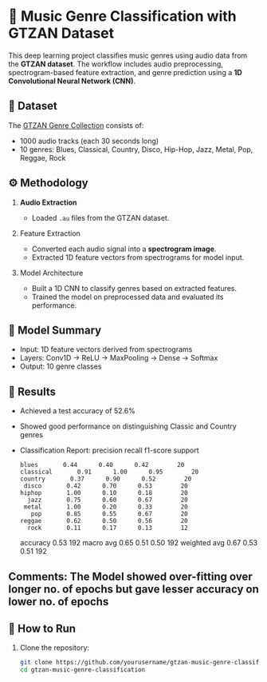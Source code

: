 # 🎵 Music Genre Classification with GTZAN Dataset

This deep learning project classifies music genres using audio data from the **GTZAN dataset**. The workflow includes audio preprocessing, spectrogram-based feature extraction, and genre prediction using a **1D Convolutional Neural Network (CNN)**.

## 🎼 Dataset

The [GTZAN Genre Collection](https://www.dropbox.com/scl/fi/logv7hsjc1t3daaysuhyh/genres.tar.gz?rlkey=vcu3jvliyletkjwxz8bv8jm7c&e=2&dl=0) consists of:
- 1000 audio tracks (each 30 seconds long)
- 10 genres: Blues, Classical, Country, Disco, Hip-Hop, Jazz, Metal, Pop, Reggae, Rock

## ⚙️ Methodology

1. **Audio Extraction**  
   - Loaded `.au` files from the GTZAN dataset.

2. Feature Extraction  
   - Converted each audio signal into a **spectrogram image**.
   - Extracted 1D feature vectors from spectrograms for model input.

3. Model Architecture
   - Built a 1D CNN to classify genres based on extracted features.
   - Trained the model on preprocessed data and evaluated its performance.

## 🧠 Model Summary

- Input: 1D feature vectors derived from spectrograms  
- Layers: Conv1D → ReLU → MaxPooling → Dense → Softmax  
- Output: 10 genre classes



## 🧪 Results

- Achieved a test accuracy of 52.6%
- Showed good performance on distinguishing Classic and Country genres

- Classification Report:
                precision    recall  f1-score   support

      blues       0.44      0.40      0.42        20  
      classical       0.91      1.00      0.95        20
      country       0.37      0.90      0.52        20
       disco       0.42      0.70      0.53        20
      hiphop       1.00      0.10      0.18        20
        jazz       0.75      0.60      0.67        20
       metal       1.00      0.20      0.33        20
         pop       0.85      0.55      0.67        20
      reggae       0.62      0.50      0.56        20
        rock       0.11      0.17      0.13        12

    accuracy                           0.53       192
   macro avg       0.65      0.51      0.50       192
weighted avg       0.67      0.53      0.51       192


## Comments: The Model showed over-fitting over longer no. of epochs but gave lesser accuracy on lower no. of epochs
## 🚀 How to Run

1. Clone the repository:
   ```bash
   git clone https://github.com/yourusername/gtzan-music-genre-classification.git
   cd gtzan-music-genre-classification

